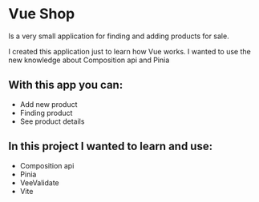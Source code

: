 # Vue Shop

Is a very small application for finding and adding products for sale.

I created this application just to learn how Vue works. I wanted to use the new knowledge about Composition api and Pinia 


## With this app you can:

- Add new product
- Finding product
- See product details

## In this project I wanted to learn and use:

- Composition api
- Pinia
- VeeValidate
- Vite

